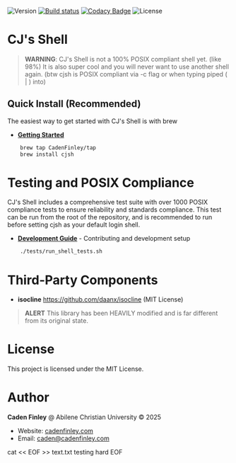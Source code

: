 ![Version](https://img.shields.io/github/v/release/CadenFinley/CJsShell?label=version&color=blue)
[![Build status](https://ci.appveyor.com/api/projects/status/5m6bgk8lxf3ge256/branch/master?svg=true)](https://ci.appveyor.com/project/CadenFinley/cjsshell/branch/master)
[![Codacy Badge](https://app.codacy.com/project/badge/Grade/4e33a26accb6450da43c91c7b8e872e7)](https://app.codacy.com/gh/CadenFinley/CJsShell/dashboard?utm_source=gh&utm_medium=referral&utm_content=&utm_campaign=Badge_grade)
![License](https://img.shields.io/badge/License-MIT-green)

# CJ's Shell

> **WARNING**: CJ's Shell is not a 100% POSIX compliant shell yet. (like 98%) It is also super cool and you will never want to use another shell again. (btw cjsh is POSIX compliant via -c flag or when typing piped ( | ) into)

## Quick Install (Recommended)

The easiest way to get started with CJ's Shell is with brew
- **[Getting Started](docs/getting-started/quick-start.md)**

```bash
    brew tap CadenFinley/tap
    brew install cjsh
```
   
# Testing and POSIX Compliance

CJ's Shell includes a comprehensive test suite with over 1000 POSIX compliance tests to ensure reliability and standards compliance.
This test can be run from the root of the repository, and is recommended to run before setting cjsh as your default login shell.
- **[Development Guide](docs/getting-started/development.md)** - Contributing and development setup

```bash
    ./tests/run_shell_tests.sh
```

# Third‑Party Components

- **isocline**
  https://github.com/daanx/isocline (MIT License)

> **ALERT** This library has been HEAVILY modified and is far different from its original state.

# License

This project is licensed under the MIT License.

# Author

**Caden Finley** @ Abilene Christian University
© 2025

- Website: [cadenfinley.com](https://cadenfinley.com)
- Email: [caden@cadenfinley.com](mailto:caden@cadenfinley.com)

cat << EOF >> text.txt
testing
hard
EOF